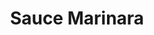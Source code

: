 ---
layout: recette
categories: [recettes]
hidden: true
lang: fr
sitemap: false
title: Sauce Marinara
type: base
ingredients: 
  - nom: tomates
    qte: 700
    unite: gr
  - nom: oignon
    qte: 1
  - nom: ail
    qte: 6
    unite: gousses
  - nom: vin rouge
    qte: 100
    unite: mL
  - nom: vinaigre balsamique
  - nom: miel
    qte: 1
    unite: cuillère à café
  - nom: herbes
  - nom: sel
  - nom: laurier
etapes:
  - label: "Préparation"
    details:
      - Faire revenir les oignons dans un filet d'huile d'Olive
      - Émincer l'ail
      - L'ajouter aux oignons et le faire cuire quelques minutes
      - Ajouter les tomates concassées et la feuille de laurier
      - Mijoter 15 minutes
      - Ajouter le vin rouge, le miel, les herbes et le sel
      - Mijoter 10 minutes
      - Goûter, ajuster si besoin
      - Mijoter 10 minutes
      - Ajouter une cuillère à soupe de vinaigre balsamique
      - Retirer la feuille de laurier
      - Goûter, ajuster si besoin
      - Servir
---